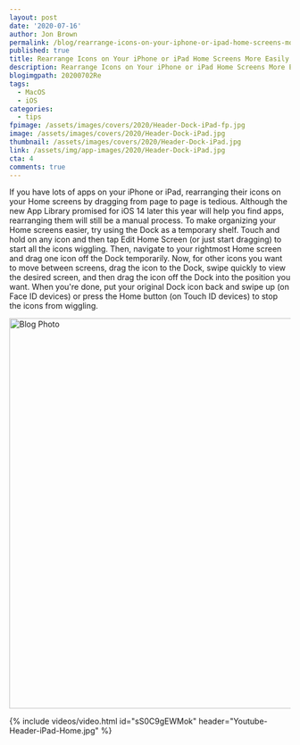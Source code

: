```yaml
---
layout: post
date: '2020-07-16'
author: Jon Brown
permalink: /blog/rearrange-icons-on-your-iphone-or-ipad-home-screens-more-easily/
published: true
title: Rearrange Icons on Your iPhone or iPad Home Screens More Easily
description: Rearrange Icons on Your iPhone or iPad Home Screens More Easily
blogimgpath: 20200702Re
tags:
  - MacOS
  - iOS
categories:
  - tips
fpimage: /assets/images/covers/2020/Header-Dock-iPad-fp.jpg
image: /assets/images/covers/2020/Header-Dock-iPad.jpg
thumbnail: /assets/images/covers/2020/Header-Dock-iPad.jpg
link: /assets/img/app-images/2020/Header-Dock-iPad.jpg
cta: 4
comments: true
---
```

If you have lots of apps on your iPhone or iPad, rearranging their icons
on your Home screens by dragging from page to page is tedious. Although
the new App Library promised for iOS 14 later this year will help you
find apps, rearranging them will still be a manual process. To make
organizing your Home screens easier, try using the Dock as a temporary
shelf. Touch and hold on any icon and then tap Edit Home Screen (or just
start dragging) to start all the icons wiggling. Then, navigate to your
rightmost Home screen and drag one icon off the Dock temporarily. Now,
for other icons you want to move between screens, drag the icon to the
Dock, swipe quickly to view the desired screen, and then drag the icon
off the Dock into the position you want. When you're done, put your
original Dock icon back and swipe up (on Face ID devices) or press the
Home button (on Touch ID devices) to stop the icons from wiggling.

<img alt="Blog Photo" src="{{ site.site_cdn }}/assets/images/blog/2020/20200702Re/Rearrange-iOS-icons.jpg" class="img-fluid rounded m-2" width="700" />

{% include videos/video.html id="sS0C9gEWMok" header="Youtube-Header-iPad-Home.jpg" %}